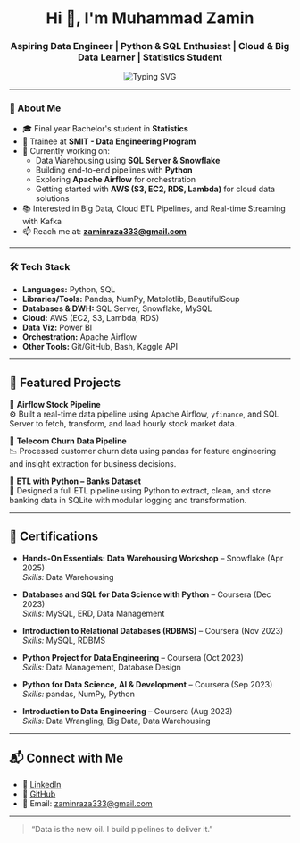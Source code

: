 <h1 align="center">Hi 👋, I'm Muhammad Zamin</h1>
<h3 align="center">Aspiring Data Engineer | Python & SQL Enthusiast | Cloud & Big Data Learner | Statistics Student</h3>

<p align="center">
  <img src="https://readme-typing-svg.herokuapp.com?font=Fira+Code&duration=2000&pause=1000&center=true&vCenter=true&width=435&lines=Aspiring+Data+Engineer;Python+%7C+SQL+%7C+AWS+%7C+Snowflake+%7C+Power+BI;Bachelor's+in+Statistics+%7C+SMIT+Trainee" alt="Typing SVG" />
</p>

---

### 💫 About Me

- 🎓 Final year Bachelor's student in **Statistics**
- 🏫 Trainee at **SMIT - Data Engineering Program**
- 🔭 Currently working on:
  - Data Warehousing using **SQL Server & Snowflake**
  - Building end-to-end pipelines with **Python**
  - Exploring **Apache Airflow** for orchestration
  - Getting started with **AWS (S3, EC2, RDS, Lambda)** for cloud data solutions
- 📚 Interested in Big Data, Cloud ETL Pipelines, and Real-time Streaming with Kafka
- 📫 Reach me at: **zaminraza333@gmail.com**

---

### 🛠️ Tech Stack

- **Languages:** Python, SQL  
- **Libraries/Tools:** Pandas, NumPy, Matplotlib, BeautifulSoup  
- **Databases & DWH:** SQL Server, Snowflake, MySQL  
- **Cloud:** AWS (EC2, S3, Lambda, RDS) 
- **Data Viz:** Power BI  
- **Orchestration:** Apache Airflow
- **Other Tools:** Git/GitHub, Bash, Kaggle API  

---

## 🚀 Featured Projects

🔹 **Airflow Stock Pipeline**  
⚙️ Built a real-time data pipeline using Apache Airflow, `yfinance`, and SQL Server to fetch, transform, and load hourly stock market data.

🔹 **Telecom Churn Data Pipeline**  
📉 Processed customer churn data using pandas for feature engineering and insight extraction for business decisions.

🔹 **ETL with Python – Banks Dataset**  
💼 Designed a full ETL pipeline using Python to extract, clean, and store banking data in SQLite with modular logging and transformation.

---

## 🏅 Certifications

- **Hands-On Essentials: Data Warehousing Workshop** – Snowflake (Apr 2025)  
  *Skills:* Data Warehousing

- **Databases and SQL for Data Science with Python** – Coursera (Dec 2023)  
  *Skills:* MySQL, ERD, Data Management

- **Introduction to Relational Databases (RDBMS)** – Coursera (Nov 2023)  
  *Skills:* MySQL, RDBMS

- **Python Project for Data Engineering** – Coursera (Oct 2023)  
  *Skills:* Data Management, Database Design

- **Python for Data Science, AI & Development** – Coursera (Sep 2023)  
  *Skills:* pandas, NumPy, Python

- **Introduction to Data Engineering** – Coursera (Aug 2023)  
  *Skills:* Data Wrangling, Big Data, Data Warehousing

---

## 📬 Connect with Me

- 💼 [LinkedIn](https://linkedin.com/in/mzamin-dataengnieer)  
- 🧠 [GitHub](https://github.com/zaminDE)  
- 📧 Email: zaminraza333@gmail.com

---

> “Data is the new oil. I build pipelines to deliver it.”

